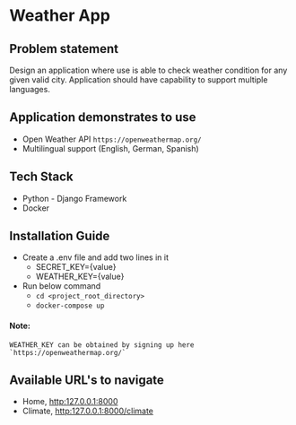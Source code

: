 # Weather App

## Problem statement
Design an application where use is able to check weather condition for any given valid city. Application should have capability to support multiple languages.


## Application demonstrates to use
- Open Weather API `https://openweathermap.org/`
- Multilingual support (English, German, Spanish)

## Tech Stack
- Python - Django Framework
- Docker

## Installation Guide
- Create a .env file and add two lines in it
  -  SECRET_KEY={value}
  -  WEATHER_KEY={value}
- Run below command
  - `cd <project_root_directory>`
  - `docker-compose up`
  
#### Note:
    WEATHER_KEY can be obtained by signing up here `https://openweathermap.org/`

## Available URL's to navigate
- Home, [http:127.0.0.1:8000](http:127.0.0.1:8000)
- Climate, [http:127.0.0.1:8000/climate](http:127.0.0.1:8000/climate) 